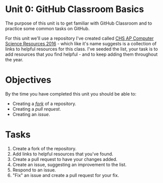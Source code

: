 # Unit 0: GitHub Classroom Basics

The purpose of this unit is to get familiar with GitHub Classroom and to practice some common tasks on GitHub.

For this unit we'll use a repository I've created called [CHS AP Computer Science Resources 2016][1] - which like it's name suggests is a collection of links to helpful resources for this class. I've seeded the list, your task is to add resources that _you_ find helpful - and to keep adding them throughout the year.

# Objectives

By the time you have completed this unit you should be able to:

* Creating a [_fork_][2] of a repository.
* Creating a _pull request_.
* Creating an _issue_.

# Tasks

1. Create a fork of the repository.
1. Add links to helpful resources that you've found.
1. Create a pull request to have your changes added.
1. Create an issue, suggesting an improvement to the list.
1. Respond to an issue.
1. "Fix" an issue and create a pull request for your fix.

[1]: https://github.com/DouglasUrner/CHS-AP-Computer-Science-Resources-2016
[2]: https://guides.github.com/activities/forking
